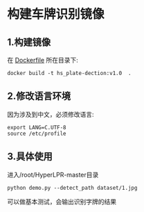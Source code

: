 ﻿# 构建车牌识别镜像

## 1.构建镜像
在 [Dockerfile](./Dockerfile) 所在目录下:  
```
docker build -t hs_plate-dection:v1.0  .
```

## 2.修改语言环境  
因为涉及到中文，必须修改语言:
```
export LANG=C.UTF-8
source /etc/profile
```

## 3.具体使用
进入/root/HyperLPR-master目录
```
python demo.py --detect_path dataset/1.jpg
```
可以做基本测试，会输出识别字牌的结果






